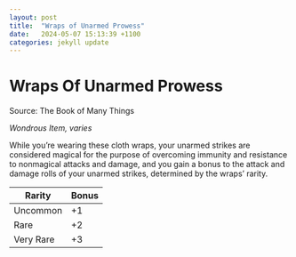 ```yaml
---
layout: post
title:  "Wraps of Unarmed Prowess"
date:   2024-05-07 15:13:39 +1100
categories: jekyll update
---
```

# Wraps Of Unarmed Prowess

Source: The Book of Many Things

*Wondrous Item, varies*

While you’re wearing these cloth wraps, your unarmed strikes are considered magical for the purpose of overcoming immunity and resistance to nonmagical attacks and damage, and you gain a bonus to the attack and damage rolls of your unarmed strikes, determined by the wraps’ rarity.

| Rarity    | Bonus |
| --------- | ----- |
| Uncommon  |    +1 |
| Rare      |    +2 |
| Very Rare |    +3 |